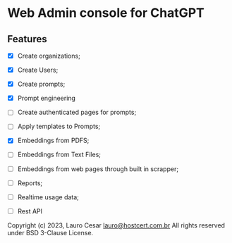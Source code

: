 # Web Admin console for ChatGPT
 

## Features


- [x] Create organizations;
- [x] Create Users;
- [x] Create prompts;
- [x] Prompt engineering
- [ ] Create authenticated pages for prompts;
- [ ] Apply templates to Prompts;
- [x] Embeddings from PDFS;
- [ ] Embeddings from Text Files;
- [ ] Embeddings from web pages through built in scrapper;
- [ ] Reports;
- [ ] Realtime usage data;
- [ ] Rest API


Copyright (c) 2023, Lauro Cesar <lauro@hostcert.com.br>
All rights reserved under BSD 3-Clause License.
